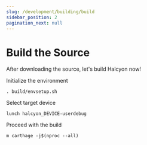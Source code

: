 ```yaml
---
slug: /development/building/build
sidebar_position: 2
pagination_next: null
---
```


# Build the Source
After downloading the source, let's build Halcyon now!

Initialize the environment
```
. build/envsetup.sh
```
Select target device
```
lunch halcyon_DEVICE-userdebug
```
Proceed with the build
```
m carthage -j$(nproc --all)
```